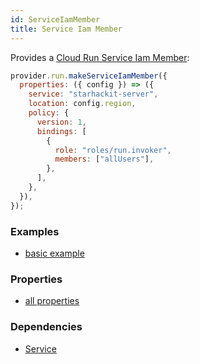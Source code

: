 ```yaml
---
id: ServiceIamMember
title: Service Iam Member
---
```


Provides a [Cloud Run Service Iam Member](https://console.cloud.google.com/run):

```js
provider.run.makeServiceIamMember({
  properties: ({ config }) => ({
    service: "starhackit-server",
    location: config.region,
    policy: {
      version: 1,
      bindings: [
        {
          role: "roles/run.invoker",
          members: ["allUsers"],
        },
      ],
    },
  }),
});
```

### Examples

- [basic example](https://github.com/grucloud/grucloud/blob/main/examples/google/run/run-hello-nodejs/resources.js)

### Properties

- [all properties](https://cloud.google.com/run/docs/reference/rest/v1/projects.locations.services/setIamPolicy)

### Dependencies

- [Service](./Service.md)
